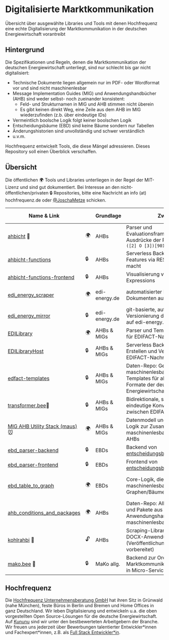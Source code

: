 # Digitalisierte Marktkommunikation

Übersicht über ausgewählte Libraries und Tools mit denen Hochfrequenz eine echte Digitalisierung der Marktkommunikation in der deutschen Energiewirtschaft vorantreibt

## Hintergrund

Die Spezifikationen und Regeln, denen die Marktkommunikation der deutschen Energiewirtschaft unterliegt, sind nur schlecht bis gar nicht digitalisiert:

- Technische Dokumente liegen allgemein nur im PDF- oder Wordformat vor und sind nicht maschinenlesbar
- Message Implementation Guides (MIG) und Anwendungshandbücher (AHB) sind weder selbst- noch zueinander konsistent:
  - Feld- und Strukturnamen in MIG und AHB stimmen nicht überein
  - Es gibt keinen direkt Weg, eine Zeile aus dem AHB im MIG wiederzufinden (z.b. über eindeutige IDs)
- Vermeintlich boolsche Logik folgt keiner boolschen Logik
- Entscheidungsbäume (EBD) sind keine Bäume sondern nur Tabellen
- Änderungshistorien sind unvollständig und schwer verständlich
- u.v.m.

Hochfrequenz entwickelt Tools, die diese Mängel adressieren. Dieses Repository soll einen Überblick verschaffen.

## Übersicht

Die öffentlichen 🌍 Tools und Libraries unterliegen in der Regel der MIT-Lizenz und sind gut dokumentiert.
Bei Interesse an den nicht-öffentlichen/privaten 🔒 Repositories, bitte eine Nachricht an info (at) hochfrequenz.de oder [@JoschaMetze](https://github.com/JoschaMetze) schicken.

<!-- ORDER BY Name ASC -->

| Name & Link                                                                                           |     | Grundlage     | Zweck                                                                                                            | Tech Stack                                                                     |
| ----------------------------------------------------------------------------------------------------- | --- | ------------- | ---------------------------------------------------------------------------------------------------------------- | ------------------------------------------------------------------------------ |
| [ahbicht](https://github.com/Hochfrequenz/ahbicht/) 🦅                                                | 🌍  | AHBs          | Parser und Evaluationsframework für Ausdrücke der Form `Muss [1] U ([2] O [3])[901] U [543]`                     | Python ([lark](https://github.com/lark-parser/lark))                           |
| [ahbicht-functions](https://github.com/Hochfrequenz/ahbicht-functions)                                | 🔒  | AHBs          | Serverless Backend, das AHBicht Features via REST verfügbar macht                                                | Python (Azure Functions)                                                       |
| [ahbicht-functions-frontend](https://github.com/Hochfrequenz/ahbicht-functions-frontend/)             | 🔒  | AHBs          | Visualisierung von AHB-Expressions                                                                               | Typescript ([d3.js](https://d3js.org/))                                        |
| [edi_energy_scraper](https://github.com/Hochfrequenz/edi_energy_scraper)                              | 🌍  | edi-energy.de | automatisierter Download von Dokumenten auf edi-energy.de                                                        | Python ([Beautiful Soup](https://www.crummy.com/software/BeautifulSoup/))      |
| [edi_energy_mirror](https://github.com/Hochfrequenz/edi_energy_mirror)                                | 🔒  | edi-energy.de | git-basierte, automatisierte Versionierung der Dokumente auf edi-energy.de                                       |                                                                                |
| [EDILibrary](https://github.com/Hochfrequenz/EDILibrary)                                              | 🌍  | AHBs & MIGs   | Parser und Template-Enginge für EDIFACT-Nachrichten                                                              | C#                                                                             |
| [EDILibraryHost](https://github.com/Hochfrequenz/EDILibraryHost)                                      | 🔒  | AHBs & MIGs   | Serverless Backend zum Parsen, Erstellen und Versenden von EDIFACT-Nachrichten                                   | C# (Azure Functions)                                                           |
| [edfact-templates](https://github.com/Hochfrequenz/edifact-templates/)                                | 🔒  | AHBs & MIGs   | Daten-Repo: Gescrapte, maschinenlesbare AHBs, Templates für alle EDIFACT-Formate der deutschen Energiewirtschaft |                                                                                |
| [transformer.bee]()🐝                                                                                 | 🔒  | AHBs & MIGs   | Bidirektionale, stabile und ein-eindeutige Konvertierung zwischen EDIFACT↔BO4E                                   | C# ([JUST.net](https://github.com/WorkMaze/JUST.net))                          |
| [MIG AHB Utility Stack (maus)](https://github.com/Hochfrequenz/mig_ahb_utility_stack) 🐭              | 🌍  | AHBs & MIGs   | Datenmodell und Matching-Logik zur Zusammenführung maschinenlesbarer MIGs und AHBs                               | Python ([attrs](https://www.attrs.org/))                                       |
| [ebd_parser-backend](https://github.com/Hochfrequenz/ebd_parser-backend/)                             | 🔒  | EBDs          | Backend von [entscheidungsbaumdiagramm.de](https://www.entscheidungsbaumdiagramm.de/)                            | Python ([Flask](https://flask.palletsprojects.com/en/2.2.x/))                  |
| [ebd_parser-frontend](https://github.com/Hochfrequenz/ebd_parser-frontend/)                           | 🔒  | EBDs          | Frontend von [entscheidungsbaumdiagramm.de](https://www.entscheidungsbaumdiagramm.de/)                           | TypeScript ([vue.js](https://vuejs.org/))                                      |
| [ebd_table_to_graph](https://github.com/Hochfrequenz/ebd_table_to_graph)                              | 🌍  | EBDs          | Core-Logik, die EBD-Tabellen in maschinenlesbare Graphen/Bäume umwandelt                                         | Python ([networkx](https://networkx.org/)) + [PlantUML](https://plantuml.com/) |
| [ahb_conditions_and_packages](https://github.com/Hochfrequenz/edi_energy_ahb_conditions_and_packages) | 🌍  | AHBs          | Daten-Repo: Alle Bedingungen und Pakete aus den Anwendungshandbüchern maschinenlesbar aufbereitet                |                                                                                |
| [kohlrahbi](https://github.com/Hochfrequenz/kohlrahbi) 🥬                                             | 🔓  | AHBs          | Scraping-Library für PDF- und DOCX-Anwendungshandbücher (Veröffentlichung wird vorbereitet)                      | Python ([python-docx](https://github.com/python-openxml/python-docx))          |
| [mako.bee]() 🐝                                                                                       | 🔒  | MaKo allg.    | Backend zur Orchestrierung von Marktkommunikationsprozessen in Micro-Service Landschaften                        | C# ([ELSA](https://github.com/elsa-workflows/elsa-core))                       |

## Hochfrequenz

Die [Hochfrequenz Unternehmensberatung GmbH](https://www.hochfrequenz.de) hat ihren Sitz in Grünwald (nahe München), feste Büros in Berlin und Bremen und Home Offices in ganz Deutschland. Wir leben Digitalisierung und entwickeln u.a. die oben vorgestellten Open Source-Lösungen für die deutsche Energiewirtschaft. Auf [Kununu](https://www.kununu.com/de/hochfrequenz-unternehmensberatung1) sind wir unter den bestbewerteten Arbeitgebern der Branche. Wir freuen uns jederzeit über Bewerbungen talentierter Entwickler\*innen und Fachexpert\*innen, z.B. als [Full Stack Entwickler\*in](https://www.hochfrequenz.de/index.php/karriere/aktuelle-stellenausschreibungen/full-stack-entwickler).
